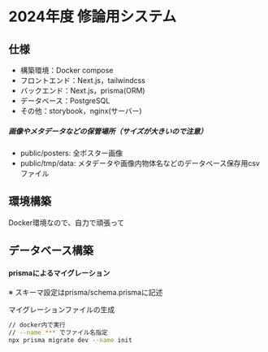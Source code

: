# 2024年度 修論用システム

## 仕様
* 構築環境：Docker compose
* フロントエンド：Next.js，tailwindcss
* バックエンド：Next.js，prisma(ORM)
* データベース：PostgreSQL
* その他：storybook，nginx(サーバー)

  
##### 画像やメタデータなどの保管場所（サイズが大きいので注意）
* public/posters: 全ポスター画像
* public/tmp/data: メタデータや画像内物体名などのデータベース保存用csvファイル


## 環境構築
Docker環境なので、自力で頑張って

## データベース構築
#### prismaによるマイグレーション

※ スキーマ設定はprisma/schema.prismaに記述

マイグレーションファイルの生成
```bash
// docker内で実行
// --name *** でファイル名指定
npx prisma migrate dev --name init
```


